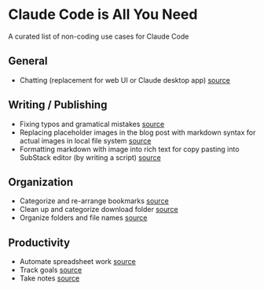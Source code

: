 # Claude Code is All You Need

A curated list of non-coding use cases for Claude Code

## General

- Chatting (replacement for web UI or Claude desktop app) [source](https://x.com/asankhaya/status/1957287825943970098)

## Writing / Publishing

- Fixing typos and gramatical mistakes [source](https://x.com/paradite_/status/1957105677937033625)
- Replacing placeholder images in the blog post with markdown syntax for actual images in local file system [source](https://x.com/paradite_/status/1957105677937033625)
- Formatting markdown with image into rich text for copy pasting into SubStack editor (by writing a script) [source](https://x.com/paradite_/status/1957105677937033625)

## Organization

- Categorize and re-arrange bookmarks [source](https://x.com/im_benhur/status/1957441383645552919)
- Clean up and categorize download folder [source](https://x.com/sebish/status/1957395206275285227)
- Organize folders and file names [source](https://x.com/Nimish_says/status/1957354900180095134)

## Productivity

- Automate spreadsheet work [source](https://x.com/danteocualesjr/status/1957279975784288387)
- Track goals [source](https://x.com/thomasthecosmic/status/1957388434332344610)
- Take notes [source](https://x.com/thomasthecosmic/status/1957388434332344610)
